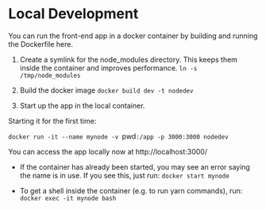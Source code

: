 # Local Development

You can run the front-end app in a docker container by building and running the Dockerfile here.

1. Create a symlink for the node_modules directory. This keeps them inside the container and improves performance.
`ln -s /tmp/node_modules`

2. Build the docker image
`docker build dev -t nodedev`

3. Start up the app in the local container.

  Starting it for the first time:

  `docker run -it --name mynode -v `pwd`:/app -p 3000:3000 nodedev`

You can access the app locally now at http://localhost:3000/

* If the container has already been started, you may see an error saying the name is in use.
  If you see this, just run:
  `docker start mynode`

* To get a shell inside the container (e.g. to run yarn commands), run: `docker exec -it mynode bash`
